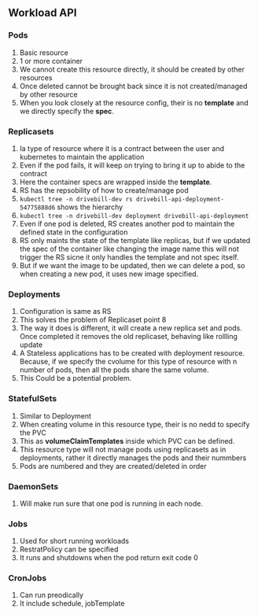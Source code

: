 ## Workload API

### Pods

1. Basic resource
2. 1 or more container
3. We cannot create this resource directly, it should be created by other resources
4. Once deleted cannot be brought back since it is not created/managed by other resource
5. When you look closely at the resource config, their is no **template** and we directly specify the **spec**.

### Replicasets

1. Ia type of resource where it is a contract between the user and kubernetes to maintain the application
2. Even if the pod fails, it will keep on trying to bring it up to abide to the contract
3. Here the container specs are wrapped inside the **template**.
4. RS has the repsobility of how to create/manage pod
5. `kubectl tree -n drivebill-dev rs drivebill-api-deployment-54775888d6` shows the hierarchy
6. `kubectl tree -n drivebill-dev deployment drivebill-api-deployment`
7. Even if one pod is deleted, RS creates another pod to maintain the defined state in the configuration
8. RS only maints the state of the template like replicas, but if we updated the spec of the container like changing the image name 
this will not trigger the RS sicne it only handles the template and not spec itself.
9. But if we want the image to be updated, then we can delete a pod, so when creating a new pod, it uses new image specified.

### Deployments

1. Configuration is same as RS
2. This solves the problem of Replicaset point 8
3. The way it does is different, it will create a new replica set and pods. Once completed it removes the old replicaset, behaving like rollling update
4. A Stateless applications has to be created with deployment resource. Because, if we specify the cvolume for this type of resource with n number of pods, then all 
the pods share the same volume. 
5. This Could be a potential problem.

### StatefulSets

1. Similar to Deployment
2. When creating volume in this resource type, their is no nedd to specify the PVC
3. This as **volumeClaimTemplates** inside which PVC can be defined.
4. This resource type will not manage pods using replicasets as in deployments, rather it directly manages the pods and their nummbers
5. Pods are numbered and they are created/deleted in order

### DaemonSets

1. Will make run sure that one pod is running in each node.

### Jobs

1. Used for short running workloads
2. RestratPolicy can be specified
3. It runs and shutdowns when the pod return exit code 0

### CronJobs

1. Can run preodically
2. It include schedule, jobTemplate


